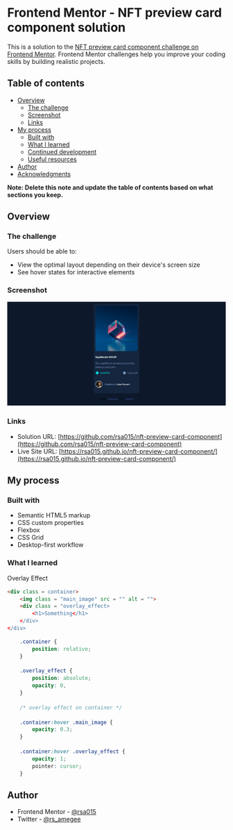 # Frontend Mentor - NFT preview card component solution

This is a solution to the [NFT preview card component challenge on Frontend Mentor](https://www.frontendmentor.io/challenges/nft-preview-card-component-SbdUL_w0U). Frontend Mentor challenges help you improve your coding skills by building realistic projects. 

## Table of contents

- [Overview](#overview)
  - [The challenge](#the-challenge)
  - [Screenshot](#screenshot)
  - [Links](#links)
- [My process](#my-process)
  - [Built with](#built-with)
  - [What I learned](#what-i-learned)
  - [Continued development](#continued-development)
  - [Useful resources](#useful-resources)
- [Author](#author)
- [Acknowledgments](#acknowledgments)

**Note: Delete this note and update the table of contents based on what sections you keep.**

## Overview

### The challenge

Users should be able to:

- View the optimal layout depending on their device's screen size
- See hover states for interactive elements

### Screenshot

![](./mydesigns/desktop_design.png)


### Links

- Solution URL: [https://github.com/rsa015/nft-preview-card-component](https://github.com/rsa015/nft-preview-card-component)
- Live Site URL: [https://rsa015.github.io/nft-preview-card-component/](https://rsa015.github.io/nft-preview-card-component/)

## My process

### Built with

- Semantic HTML5 markup
- CSS custom properties
- Flexbox
- CSS Grid
- Desktop-first workflow


### What I learned

Overlay Effect
```html
<div class = container>
    <img class = "main_image" src = "" alt = "">
    <div class = "overlay_effect>
        <h1>Something</h1>
    </div>
</div>
```
```CSS
    .container {
        position: relative;
    }

    .overlay_effect {
        position: absolute;
        opacity: 0,
    }

    /* overlay effect on container */

    .container:hover .main_image {
        opacity: 0.3;
    }

    .container:hover .overlay_effect {
        opacity: 1;
        pointer: cursor;
    }
```

## Author

- Frontend Mentor - [@rsa015](https://www.frontendmentor.io/profile/rsa015)
- Twitter - [@rs_amegee](https://www.twitter.com/rs_amegee)